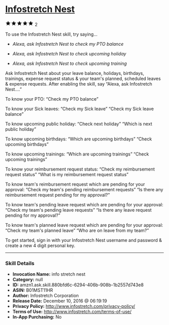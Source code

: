 # [Infostretch Nest](http://alexa.amazon.com/#skills/amzn1.ask.skill.880bfd6c-6294-406b-908b-1b2557d743e8)
![5 stars](../../images/ic_star_black_18dp_1x.png)![5 stars](../../images/ic_star_black_18dp_1x.png)![5 stars](../../images/ic_star_black_18dp_1x.png)![5 stars](../../images/ic_star_black_18dp_1x.png)![5 stars](../../images/ic_star_black_18dp_1x.png) 2

To use the Infostretch Nest skill, try saying...

* *Alexa, ask Infostretch Nest to check my PTO balance*

* *Alexa, ask Infostretch Nest to check upcoming holiday*

* *Alexa, ask Infostretch Nest to check upcoming training*

Ask Infostretch Nest about your leave balance, holidays, birthdays, trainings, expense request status & your team's planned, scheduled leaves & expense requests.
After enabling the skill, say “Alexa, ask Infostretch Nest….”

To know your PTO:
“Check my PTO balance”

To know your Sick leaves:
“Check my Sick leave”
“Check my Sick leave balance”

To know upcoming public holiday:
“Check next holiday”
“Which is next public holiday”

To know upcoming birthdays:
“Which are upcoming birthdays”
“Check upcoming birthdays”

To know upcoming trainings:
“Which are upcoming trainings”
“Check upcoming trainings”

To know your reimbursement request status:
“Check my reimbursement request status”
“What is my reimbursement request status”

To know team's reimbursement request which are pending for your approval:
“Check my team's pending reimbursement requests”
“Is there any reimbursement request pending for my approval?”

To know team's pending leave request which are pending for your approval:
“Check my team's pending leave requests”
“Is there any leave request pending for my approval?”

To know team's planned leave request which are pending for your approval:
“Check my team's planned leave”
“Who are on leave from my team?”

To get started, sign in with your Infostretch Nest username and password & create a new 4 digit personal key.

***

### Skill Details

* **Invocation Name:** info stretch nest
* **Category:** null
* **ID:** amzn1.ask.skill.880bfd6c-6294-406b-908b-1b2557d743e8
* **ASIN:** B01MST11HR
* **Author:** Infostretch Corporation
* **Release Date:** December 10, 2016 @ 06:19:19
* **Privacy Policy:** http://www.infostretch.com/privacy-policy/
* **Terms of Use:** http://www.infostretch.com/terms-of-use/
* **In-App Purchasing:** No
